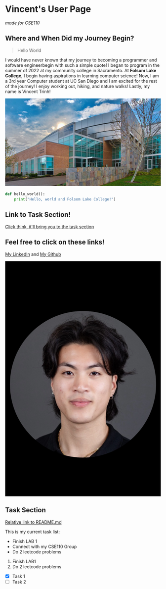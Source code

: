 # Vincent's User Page
*made for CSE110*

## Where and When Did my Journey Begin?
> Hello World

I would have never known that my journey to becoming a programmer and software engineerbegin with such a simple quote! I began to program in the summer of 2022 at my community college in Sacramento. At **Folsom Lake College**, I begin having aspirations in learning computer science! Now, I am a 3rd year Computer student at UC San Diego and I am excited for the rest of the journey! I enjoy working out, hiking, and nature walks! Lastly, my name is Vincent Trinh!

![Image of Folsom Lake College](flc_front_clouds2_slideshow1140x642.jpg)

```python
def hello_world():
    print("Hello, world and Folsom Lake College!")
```

## Link to Task Section!
[Click think, it'll bring you to the task section](#task-section)

## Feel free to click on these links!
[My LinkedIn](https://www.linkedin.com/in/vincent-trinh-3a9963277/)  and   [My Github](https://github.com/Vkt5451)

![Image of Vincent Trinh](vincent_profile.png)







## Task Section
[Relative link to README.md](README.md)


This is my current task list:
+ Finish LAB 1
+ Connect with my CSE110 Group
+ Do 2 leetcode problems

1. Finish LAB1
2. Do 2 leetcode problems

- [x] Task 1
- [ ] Task 2
